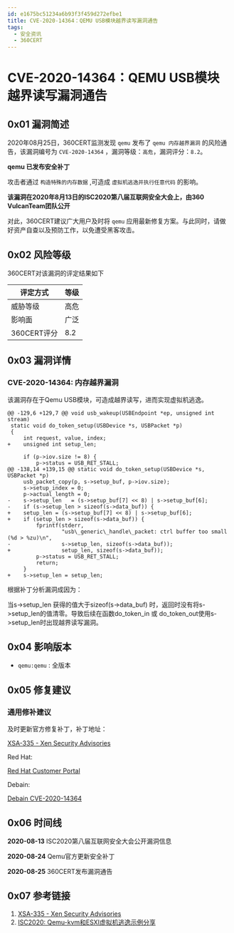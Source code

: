 ```yaml
---
id: e1675bc51234a6b93f3f459d272efbe1
title: CVE-2020-14364：QEMU USB模块越界读写漏洞通告
tags: 
  - 安全资讯
  - 360CERT
---
```


# CVE-2020-14364：QEMU USB模块越界读写漏洞通告

0x01 漏洞简述
---------


2020年08月25日，360CERT监测发现 `qemu` 发布了 `qemu 内存越界漏洞` 的风险通告，该漏洞编号为 `CVE-2020-14364` ，漏洞等级：`高危`，漏洞评分：`8.2`。


 **qemu 已发布安全补丁** 


攻击者通过 `构造特殊的内存数据` ,可造成 `虚拟机逃逸并执行任意代码` 的影响。


**该漏洞在2020年8月13日的ISC2020第八届互联网安全大会上，由360 VulcanTeam团队公开**


对此，360CERT建议广大用户及时将 `qemu` 应用最新修复方案。与此同时，请做好资产自查以及预防工作，以免遭受黑客攻击。


0x02 风险等级
---------


360CERT对该漏洞的评定结果如下




| 评定方式 | 等级 |
| --- | --- |
| 威胁等级 | 高危 |
| 影响面 | 广泛 |
| 360CERT评分 | 8.2 |


0x03 漏洞详情
---------


### CVE-2020-14364: 内存越界漏洞


该漏洞存在于Qemu USB模块，可造成越界读写，进而实现虚拟机逃逸。



```
@@ -129,6 +129,7 @@ void usb_wakeup(USBEndpoint *ep, unsigned int stream)
 static void do_token_setup(USBDevice *s, USBPacket *p)
 {
     int request, value, index;
+    unsigned int setup_len;

     if (p->iov.size != 8) {
         p->status = USB_RET_STALL;
@@ -138,14 +139,15 @@ static void do_token_setup(USBDevice *s, USBPacket *p)
     usb_packet_copy(p, s->setup_buf, p->iov.size);
     s->setup_index = 0;
     p->actual_length = 0;
-    s->setup_len   = (s->setup_buf[7] << 8) | s->setup_buf[6];
-    if (s->setup_len > sizeof(s->data_buf)) {
+    setup_len = (s->setup_buf[7] << 8) | s->setup_buf[6];
+    if (setup_len > sizeof(s->data_buf)) {
         fprintf(stderr,
                 "usb\_generic\_handle\_packet: ctrl buffer too small (%d > %zu)\n",
-                s->setup_len, sizeof(s->data_buf));
+                setup_len, sizeof(s->data_buf));
         p->status = USB_RET_STALL;
         return;
     }
+    s->setup_len = setup_len;

```

根据补丁分析漏洞成因为：


当s->setup\_len 获得的值大于sizeof(s->data\_buf) 时，返回时没有将s->setup\_len的值清零。导致后续在函数do\_token\_in 或 do\_token\_out使用s->setup\_len时出现越界读写漏洞。


0x04 影响版本
---------


* `qemu:qemu` : 全版本


0x05 修复建议
---------


### 通用修补建议


及时更新官方修复补丁，补丁地址：


[XSA-335 - Xen Security Advisories](http://xenbits.xen.org/xsa/advisory-335.html)


Red Hat:


[Red Hat Customer Portal](https://access.redhat.com/security/cve/CVE-2020-14364)


Debain:


[Debain CVE-2020-14364](https://security-tracker.debian.org/tracker/CVE-2020-14364)


0x06 时间线
--------


**2020-08-13** ISC2020第八届互联网安全大会公开漏洞信息


**2020-08-24** Qemu官方更新安全补丁


**2020-08-25** 360CERT发布漏洞通告


0x07 参考链接
---------


1. [XSA-335 - Xen Security Advisories](http://xenbits.xen.org/xsa/advisory-335.html)
2. [ISC2020: Qemu-kvm和ESXI虚拟机逃逸示例分享](https://isc.360.com/2020/detail.html?vid=108)


